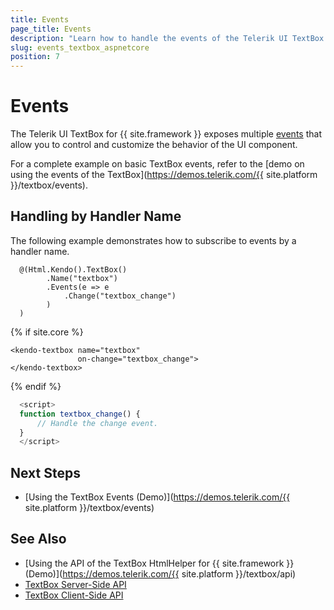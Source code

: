 ```yaml
---
title: Events
page_title: Events
description: "Learn how to handle the events of the Telerik UI TextBox component for {{ site.framework }}."
slug: events_textbox_aspnetcore
position: 7
---
```


# Events

The Telerik UI TextBox for {{ site.framework }} exposes multiple [events](/api/kendo.mvc.ui.fluent/textboxeventbuilder) that allow you to control and customize the behavior of the UI component.

For a complete example on basic TextBox events, refer to the [demo on using the events of the TextBox](https://demos.telerik.com/{{ site.platform }}/textbox/events).

## Handling by Handler Name

The following example demonstrates how to subscribe to events by a handler name.


```HtmlHelper
  @(Html.Kendo().TextBox()
        .Name("textbox")
        .Events(e => e
            .Change("textbox_change")
        )
  )
```
{% if site.core %}
```TagHelper
<kendo-textbox name="textbox"
               on-change="textbox_change">
</kendo-textbox>
```
{% endif %}
```script.js
  <script>
  function textbox_change() {
      // Handle the change event.
  }
  </script>
```

## Next Steps

* [Using the TextBox Events (Demo)](https://demos.telerik.com/{{ site.platform }}/textbox/events)

## See Also

* [Using the API of the TextBox HtmlHelper for {{ site.framework }} (Demo)](https://demos.telerik.com/{{ site.platform }}/textbox/api)
* [TextBox Server-Side API](/api/textbox)
* [TextBox Client-Side API](https://docs.telerik.com/kendo-ui/api/javascript/ui/textbox)
